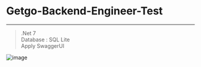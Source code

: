 # Getgo-Backend-Engineer-Test
----------------------------------
>.Net 7 <br/>
Database : SQL Lite <br/>
> Apply SwaggerUI <br/>

![image](https://user-images.githubusercontent.com/121627145/209978446-f7ba48c9-813d-4762-915a-755282068c94.png)

